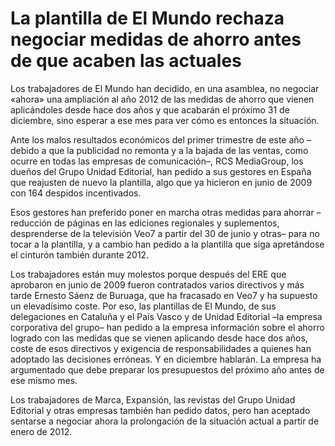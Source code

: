 # La plantilla de El Mundo rechaza negociar medidas de ahorro antes de que acaben las actuales

Los trabajadores de El Mundo han decidido, en una asamblea, no negociar «ahora» una ampliación al año 2012 de las medidas de ahorro que vienen aplicándoles desde hace dos años y que acabarán el próximo 31 de diciembre, sino esperar a ese mes para ver cómo es entonces la situación.

Ante los malos resultados económicos del primer trimestre de este año –debido a que la publicidad no remonta y a la bajada de las ventas, como ocurre en todas las empresas de comunicación–, RCS MediaGroup, los dueños del Grupo Unidad Editorial, han pedido a sus gestores en España que reajusten de nuevo la plantilla, algo que ya hicieron en junio de 2009 con 164 despidos incentivados.

Esos gestores han preferido poner en marcha otras medidas para ahorrar –reducción de páginas en las ediciones regionales y suplementos, desprenderse de la televisión Veo7 a partir del 30 de junio y otras– para no tocar a la plantilla, y a cambio han pedido a la plantilla que siga apretándose el cinturón también durante 2012.

Los trabajadores están muy molestos porque después del ERE que aprobaron en junio de 2009 fueron contratados varios directivos y más tarde Ernesto Sáenz de Buruaga, que ha fracasado en Veo7 y ha supuesto un elevadísimo coste. Por eso, las plantillas de El Mundo, de sus delegaciones en Cataluña y el País Vasco y de Unidad Editorial –la empresa corporativa del grupo– han pedido a la empresa información sobre el ahorro logrado con las medidas que se vienen aplicando desde hace dos años, coste de esos directivos y exigencia de responsabilidades a quienes han adoptado las decisiones erróneas. Y en diciembre hablarán. La empresa ha argumentado que debe preparar los presupuestos del próximo año antes de ese mismo mes.

Los trabajadores de Marca, Expansión, las revistas del Grupo Unidad Editorial y otras empresas también han pedido datos, pero han aceptado sentarse a negociar ahora la prolongación de la situación actual a partir de enero de 2012.
